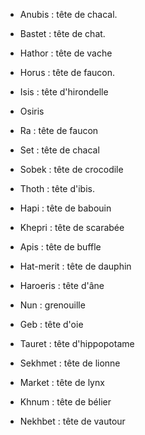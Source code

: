 
- Anubis : tête de chacal.
- Bastet : tête de chat.
- Hathor : tête de vache
- Horus : tête de faucon.
- Isis : tête d'hirondelle
- Osiris
- Ra : tête de faucon
- Set : tête de chacal
- Sobek : tête de crocodile
- Thoth : tête d'ibis.

- Hapi : tête de babouin
- Khepri : tête de scarabée
- Apis : tête de buffle
- Hat-merit : tête de dauphin
- Haroeris : tête d'âne
- Nun : grenouille
- Geb : tête d'oie
- Tauret : tête d'hippopotame
- Sekhmet : tête de lionne
- Market : tête de lynx
- Khnum : tête de bélier
- Nekhbet : tête de vautour
